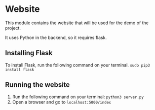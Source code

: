 # Website

This module contains the website that will be used for the demo of the project.

It uses Python in the backend, so it requires flask.

## Installing Flask

To install Flask, run the following command on your terminal.
`sudo pip3 install flask`

## Running the website

1. Run the following command on your terminal: `python3 server.py`
2. Open a browser and go to `localhost:5000/index`